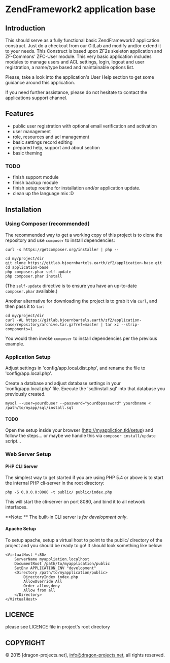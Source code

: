 # ZendFramework2 application base

## Introduction

This should serve as a fully functional basic ZendFramework2 application construct. 
Just do a checkout from our GitLab and modify and/or extend it to your needs.
This Construct is based upon ZF2s skeleton application and ZF-Commons' ZFC-User module.
This very basic application includes modules to manage users and ACL settings, login, logout and user registration, a name/type based and maintainable options list.

Please, take a look into the application's User Help section to get some guidance around this application.

If you need further assistance, please do not hesitate to contact the applications support channel.

## Features

* public user registration with optional email verification and activation
* user management
* role, resources and acl management
* basic settings record editing
* prepared help, support and about section
* basic theming


### TODO

* finish support module
* finish backup module
* finish setup routine for installation and/or application update.
* clean up the language mix :D



## Installation

### Using Composer (recommended)

The recommended way to get a working copy of this project is to clone the repository
and use `composer` to install dependencies:

    curl -s https://getcomposer.org/installer | php --
    
    cd my/project/dir
    git clone https://gitlab.bjoernbartels.earth/zf2/application-base.git
    cd application-base
    php composer.phar self-update
    php composer.phar install

(The `self-update` directive is to ensure you have an up-to-date `composer.phar`
available.)

Another alternative for downloading the project is to grab it via `curl`, and
then pass it to `tar`:

    cd my/project/dir
    curl -#L https://gitlab.bjoernbartels.earth/zf2/application-base/repository/archive.tar.gz?ref=master | tar xz --strip-components=1

You would then invoke `composer` to install dependencies per the previous
example.


### Application Setup

Adjust settings in 'config/app.local.dist.php', and rename the file to 'config/app.local.php'.

Create a database and adjust database settings in your 'config/app.local.php' file.
Execute the 'sql/install.sql' into that database you previously created.

    mysql --user=yourdbuser --password="yourdbpassword" yourdbname < /path/to/myapp/sql/install.sql

#### TODO
Open the setup inside your browser (http://myappliction.tld/setup) and follow the steps... 
or
maybe we handle this via `composer install/update` script...


### Web Server Setup

#### PHP CLI Server

The simplest way to get started if you are using PHP 5.4 or above is to start the internal PHP cli-server in the root directory:

    php -S 0.0.0.0:8080 -t public/ public/index.php

This will start the cli-server on port 8080, and bind it to all network
interfaces.

**Note: ** The built-in CLI server is *for development only*.

#### Apache Setup

To setup apache, setup a virtual host to point to the public/ directory of the
project and you should be ready to go! It should look something like below:

    <VirtualHost *:80>
        ServerName myappliation.localhost
        DocumentRoot /path/to/myapplication/public
        SetEnv APPLICATION_ENV "development"
        <Directory /path/to/myapplication/public>
            DirectoryIndex index.php
            AllowOverride All
            Order allow,deny
            Allow from all
        </Directory>
    </VirtualHost>



## LICENCE

please see LICENCE file in project's root directory


## COPYRIGHT

&copy; 2015 [dragon-projects.net], info@dragon-projects.net, all rights reserved.



